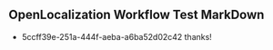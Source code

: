 ## OpenLocalization Workflow Test MarkDown
* 5ccff39e-251a-444f-aeba-a6ba52d02c42 
thanks!<!--HONumber=Mar16_HO2-->
